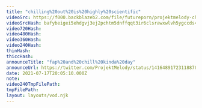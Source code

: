 ```yaml
---
title: "chilling%20out%20is%20highly%20scientific"
videoSrc: https://f000.backblazeb2.com/file/futureporn/projektmelody-chaturbate-2021-07-17.mp4
videoSrcHash: bafybeigei5ehdgvj3ej2pchtm5dnffqqt3ir6clsrawxwlvh5ygccds4vm?filename=projektmelody-chaturbate-2021-07-17T20:05:10.000Z.mp4
video720Hash: 
video480Hash: 
video360Hash: 
video240Hash: 
thinHash: 
thiccHash: 
announceTitle: "fap%20and%20chill%20kinda%20day"
announceUrl: https://twitter.com/ProjektMelody/status/1416489172311887876
date: 2021-07-17T20:05:10.000Z
note: 
video240TmpFilePath: 
tmpFilePath: 
layout: layouts/vod.njk
---
```

